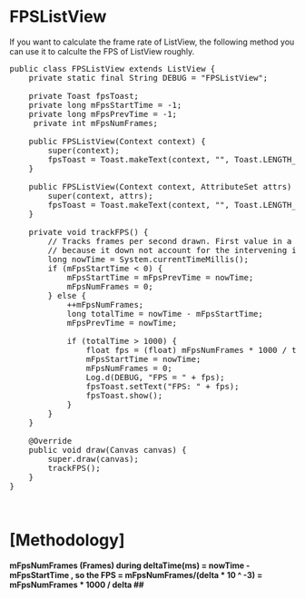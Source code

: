 # FPSListView

If you want to calculate the frame rate of ListView, the following method you can use it to calculte the FPS of ListView
roughly.

<pre>
public class FPSListView extends ListView {
    private static final String DEBUG = "FPSListView";

    private Toast fpsToast;
    private long mFpsStartTime = -1;
    private long mFpsPrevTime = -1;
     private int mFpsNumFrames;

    public FPSListView(Context context) {
        super(context);
        fpsToast = Toast.makeText(context, "", Toast.LENGTH_SHORT);
    }

    public FPSListView(Context context, AttributeSet attrs) {
        super(context, attrs);
        fpsToast = Toast.makeText(context, "", Toast.LENGTH_SHORT);
    }

    private void trackFPS() {
        // Tracks frames per second drawn. First value in a series of draws may be bogus
        // because it down not account for the intervening idle time
        long nowTime = System.currentTimeMillis();
        if (mFpsStartTime < 0) {
            mFpsStartTime = mFpsPrevTime = nowTime;
            mFpsNumFrames = 0;
        } else {
            ++mFpsNumFrames;
            long totalTime = nowTime - mFpsStartTime;
            mFpsPrevTime = nowTime;

            if (totalTime > 1000) {
                float fps = (float) mFpsNumFrames * 1000 / totalTime;
                mFpsStartTime = nowTime;
                mFpsNumFrames = 0;
                Log.d(DEBUG, "FPS = " + fps);
                fpsToast.setText("FPS: " + fps);
                fpsToast.show();
            }
        }
    }

    @Override
    public void draw(Canvas canvas) {
        super.draw(canvas);
        trackFPS();
    }
}
</pre>

<br/> <H1>[Methodology]</H1>

<b> mFpsNumFrames (Frames) during deltaTime(ms) = nowTime - mFpsStartTime , so the FPS = mFpsNumFrames/(delta * 10 ^ -3) = mFpsNumFrames * 1000 / delta ##<b/> 
